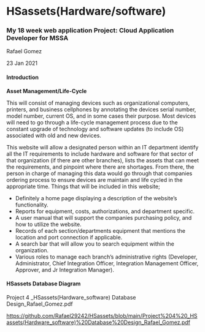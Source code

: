 # HSassets(Hardware/software)
### My 18 week web application Project: Cloud Application Developer for MSSA

Rafael Gomez

23 Jan 2021

#### Introduction
**Asset Management/Life-Cycle** 

This will consist of managing devices such as organizational computers, printers, and business cellphones by annotating the devices serial number, model number, current OS, and in some cases their purpose. Most devices will need to go through a life-cycle management process due to the constant upgrade of technology and software updates (to include OS) associated with old and new devices.

This website will allow a designated person within an IT department identify all the IT requirements to include hardware and software for that sector of that organization (if there are other branches), lists the assets that can meet the requirements, and pinpoint where there are shortages. From there, the person in charge of managing this data would go through that companies ordering process to ensure devices are maintain and life cycled in the appropriate time.
Things that will be included in this website;
+	Definitely a home page displaying a description of the website’s functionality.
+	Reports for equipment, costs, authorizations, and department specific.
+	A user manual that will support the companies purchasing policy, and how to utilize the website.
+	Records of each section/departments equipment that mentions the location and port connection if applicable.
+	A search bar that will allow you to search equipment within the organization.
+	Various roles to manage each branch’s administrative rights (Developer, Administrator, Chief Integration Officer, Integration Management Officer, Approver, and Jr Integration Manager).

#### HSassets Database Diagram

Project 4 _HSassets(Hardware_software) Database Design_Rafael_Gomez.pdf

https://github.com/Rafael29242/HSassets/blob/main/Project%204%20_HSassets(Hardware_software)%20Database%20Design_Rafael_Gomez.pdf


